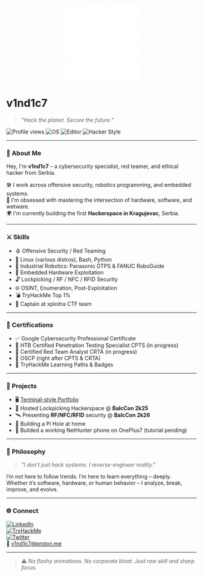 <p align="center">
  <img src="./glitch.png" alt="v1nd1c7 logo" width="200"/>
</p>

# v1nd1c7

> _“Hack the planet. Secure the future.”_

![Profile views](https://komarev.com/ghpvc/?username=v1nd1c7&color=green&style=flat-square)
![OS](https://img.shields.io/badge/linux-fedora-black?style=flat-square&logo=linux)
![Editor](https://img.shields.io/badge/neovim-in_use-black?style=flat-square&logo=neovim)
![Hacker Style](https://img.shields.io/badge/style-terminal-black?style=flat-square)

---

### 👋 About Me

Hey, I'm **v1nd1c7** – a cybersecurity specialist, red teamer, and ethical hacker from Serbia.

🛠 I work across offensive security, robotics programming, and embedded systems.  
🧠 I'm obsessed with mastering the intersection of hardware, software, and wetware.  
🌍 I'm currently building the first **Hackerspace in Kragujevac**, Serbia.

---

### ⚔️ Skills

- 🩸 Offensive Security / Red Teaming  
- 🐧 Linux (various distros), Bash, Python  
- 🤖 Industrial Robotics: Panasonic DTPS & FANUC RoboGuide  
- 🧬 Embedded Hardware Exploitation  
- 🔓 Lockpicking / RF / NFC / RFID Security  
- 🌐 OSINT, Enumeration, Post-Exploitation  
- 💣 TryHackMe Top 1%
- 🚩 Captain at xploitra CTF team

---

### 📜 Certifications

- ✅ Google Cybersecurity Professional Certificate
- 🔐 HTB Certified Penetration Testing Specialist CPTS (in progress)
- 🔐 Certified Red Team Analyst CRTA (in progress)
- 🔐 OSCP (right after CPTS & CRTA)
- 📂 TryHackMe Learning Paths & Badges

---

### 💼 Projects

- 🖥 [Terminal-style Portfolio](https://v1nd1c7.github.io)  
- 🧰 Hosted Lockpicking Hackerspace @ **BalcCon 2k25**  
- 🛰 Presenting **RF/NFC/RFID** security @ **BalcCon 2k26**  
- 🔧 Building a Pi Hole at home
- 🔧 Builded a working NetHunter phone on OnePlus7 (tutorial pending)
---

### 🧠 Philosophy

> _“I don’t just hack systems. I reverse-engineer reality.”_

I’m not here to follow trends. I’m here to learn everything – deeply.  
Whether it’s software, hardware, or human behavior – I analyze, break, improve, and evolve.

---

### 🌐 Connect

[![LinkedIn](https://img.shields.io/badge/LinkedIn-v1nd1c7-black?logo=linkedin&style=flat-square)](https://www.linkedin.com/in/npcybersec)  
[![TryHackMe](https://img.shields.io/badge/TryHackMe-v1nd1c7-black?logo=tryhackme&style=flat-square)](https://tryhackme.com/p/v1nd1c7)  
[![Twitter](https://img.shields.io/badge/Twitter-@_kvantni_-black?logo=twitter&style=flat-square)](https://x.com/_kvantni_)  
📧 v1nd1c7@proton.me

---

> ⚠️ _No flashy animations. No corporate bloat. Just raw skill and sharp focus._
